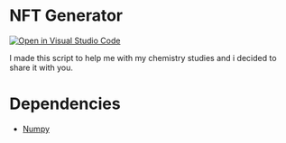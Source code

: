 # NFT Generator

[![Open in Visual Studio Code](https://open.vscode.dev/badges/open-in-vscode.svg)](https://open.vscode.dev/ac-custom-shaders-patch/acc-extension-config)



I made this script to help me with my chemistry studies
and i decided to share it with you.


# Dependencies
- [Numpy](https://numpy.org/install/)


